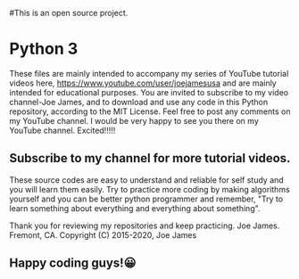 #This is an open source project.
# Python 3
These files are mainly intended to accompany my series of YouTube tutorial videos here, 
https://www.youtube.com/user/joejamesusa
and are mainly intended for educational purposes.
You are invited to subscribe to my video channel-Joe James, and to download and use any code in 
this Python repository, according to the MIT License. 
Feel free to post any comments on my YouTube channel.
I would be very happy to see you there on my YouTube channel. Excited!!!!!
## Subscribe to my channel for more tutorial videos. 

These source codes are easy to understand and reliable for self study and you will learn them easily. Try to practice more coding by making algorithms yourself and you can be better python programmer and remember, "Try to learn something about everything and everything about something".

Thank you for reviewing my repositories and keep practicing.
Joe James.
Fremont, CA.
Copyright (C) 2015-2020, Joe James

## Happy coding guys!😀
